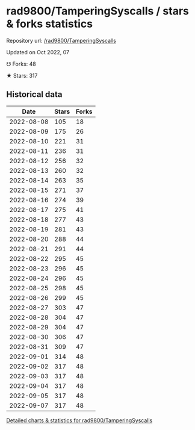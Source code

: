 # rad9800/TamperingSyscalls / stars & forks statistics

Repository url: [/rad9800/TamperingSyscalls](https://github.com/rad9800/TamperingSyscalls)

Updated on Oct 2022, 07

☋ Forks: 48

★ Stars: 317

## Historical data
| Date | Stars | Forks |
|------|-------|-------|
| 2022-08-08 | 105 | 18 | 
| 2022-08-09 | 175 | 26 | 
| 2022-08-10 | 221 | 31 | 
| 2022-08-11 | 236 | 31 | 
| 2022-08-12 | 256 | 32 | 
| 2022-08-13 | 260 | 32 | 
| 2022-08-14 | 263 | 35 | 
| 2022-08-15 | 271 | 37 | 
| 2022-08-16 | 274 | 39 | 
| 2022-08-17 | 275 | 41 | 
| 2022-08-18 | 277 | 43 | 
| 2022-08-19 | 281 | 43 | 
| 2022-08-20 | 288 | 44 | 
| 2022-08-21 | 291 | 44 | 
| 2022-08-22 | 295 | 45 | 
| 2022-08-23 | 296 | 45 | 
| 2022-08-24 | 296 | 45 | 
| 2022-08-25 | 298 | 45 | 
| 2022-08-26 | 299 | 45 | 
| 2022-08-27 | 303 | 47 | 
| 2022-08-28 | 304 | 47 | 
| 2022-08-29 | 304 | 47 | 
| 2022-08-30 | 306 | 47 | 
| 2022-08-31 | 309 | 47 | 
| 2022-09-01 | 314 | 48 | 
| 2022-09-02 | 317 | 48 | 
| 2022-09-03 | 317 | 48 | 
| 2022-09-04 | 317 | 48 | 
| 2022-09-05 | 317 | 48 | 
| 2022-09-07 | 317 | 48 | 


[Detailed charts & statistics for rad9800/TamperingSyscalls](https://reviewgithub.com/rep/rad9800/TamperingSyscalls)
